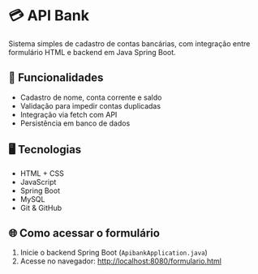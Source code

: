 # 💳 API Bank

Sistema simples de cadastro de contas bancárias, com integração entre formulário HTML e backend em Java Spring Boot.

## 🚀 Funcionalidades

- Cadastro de nome, conta corrente e saldo
- Validação para impedir contas duplicadas
- Integração via fetch com API
- Persistência em banco de dados

## 🖥️ Tecnologias

- HTML + CSS
- JavaScript
- Spring Boot
- MySQL
- Git & GitHub

## 🌐 Como acessar o formulário

1. Inicie o backend Spring Boot (`ApibankApplication.java`)
2. Acesse no navegador: [http://localhost:8080/formulario.html](http://localhost:8080/formulario.html)

